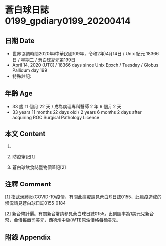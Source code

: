# 蒼白球日誌0199_gpdiary0199_20200414 #

## 日期 Date ##

* 世界協調時間2020年(中華民國109年，令和2年)4月14日 / Unix 紀元 18366 日 / 星期二 / 蒼白球紀元第199日
* April 14, 2020 (UTC) / 18366 days since Unix Epoch / Tuesday / Globus Pallidum day 199
* 特殊註記:

## 年齡 Age ##

* 33 歲 11 個月 22 天 / 成為病理專科醫師 2 年 6 個月 2 天
* 33 years 11 months 22 days old / 2 years 6 months 2 days after acquiring ROC Surgical Pathology Licence

## 本文 Content ##

1. 

    
2. 防疫筆記[1]

    
3. 蒼白球飲食誌暨物價筆記[2]

    

## 注釋 Comment ##

[1] 指武漢肺炎(COVID-19)疫情，有關此瘟疫請見蒼白球日誌0155，此瘟疫造成的慘況請見蒼白球日誌0155-0184


[2] 新台幣計價。有關新台幣請參見蒼白球日誌0155。此刻匯率為1美元兌新台幣，金價每盎司美元，西德州中級(WTI)原油價格每桶美元。



## 附錄 Appendix ##

